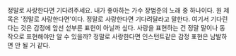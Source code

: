 정말로 사랑한다면 기다려주세요. 내가 좋아하는 가수 장범준의 노래 중 하나이다. 원 제목은 '정말로 사랑한다면'이다. 정말로 사랑한다면 기다려달라고 말한다. 여기서 기다린다는 것은 감정에 앞선 섣부른 표헌이 아닐까 싶다. 사랑을 표현하는 건 정말 말이나 동작으로 표현해야만 알 수 있을까? 정말로 사랑한다면 인스턴트같은 감정 표현은 남발하면 안 될 거 같다.<br>
